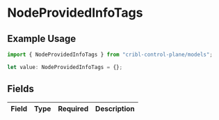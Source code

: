# NodeProvidedInfoTags

## Example Usage

```typescript
import { NodeProvidedInfoTags } from "cribl-control-plane/models";

let value: NodeProvidedInfoTags = {};
```

## Fields

| Field       | Type        | Required    | Description |
| ----------- | ----------- | ----------- | ----------- |